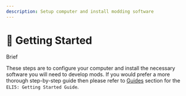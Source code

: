 ```yaml
---
description: Setup computer and install modding software
---
```


# 🐣 Getting Started

Brief

These steps are to configure your computer and install the necessary software you will need to develop mods. If you would prefer a more thorough step-by-step guide then please refer to [Guides](../../dev-documentation/guides/) section for the `ELI5: Getting Started Guide`.

